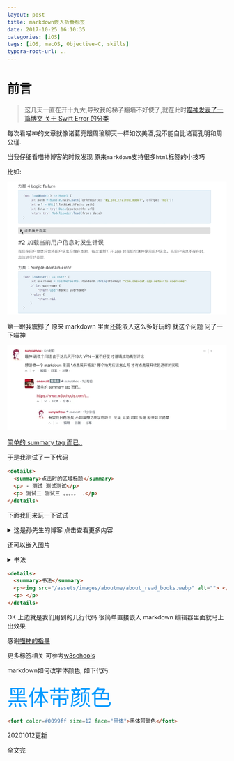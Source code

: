 ```yaml
---
layout: post
title: markdown嵌入折叠标签
date: 2017-10-25 16:10:35
categories: [iOS]
tags: [iOS, macOS, Objective-C, skills]
typora-root-url: ..
---
```



# 前言

> 这几天一直在开十九大,导致我的梯子翻墙不好使了,就在此时[喵神发表了一篇博文 关于 Swift Error 的分类](https://onevcat.com/2017/10/swift-error-category/)  

每次看喵神的文章就像诸葛亮跟周瑜聊天一样如饮美酒,我不能自比诸葛孔明和周公瑾.

当我仔细看喵神博客的时候发现 原来`markdown`支持很多`html`标签的小技巧


比如:

![喵神文章中的](/assets/images/20171025MarkdownSkill/MarkdownSkill.gif)


第一眼我震撼了 原来 markdown 里面还能嵌入这么多好玩的 就这个问题 问了一下喵神


![与喵神对话](/assets/images/20171025MarkdownSkill/MarkdownQuestion.webp)


[简单的 summary tag 而已..](https://www.w3schools.com/tags/tag_summary.asp)

于是我测试了一下代码


``` html
<details>
  <summary>点击时的区域标题</summary>
  <p> - 测试 测试测试</p>
  <p> 测试二 测试三 。。。。。 .</p>
</details>
```


下面我们来玩一下试试


<details>
  <summary>这是孙先生的博客 点击查看更多内容.</summary>
  <p> 666666 昨天程序员节 是不是被 PM 虐了 QA 提个很多 bug 不想 fix.</p>
  <p> 昨天一不小心驾照考下来了 耗时2个月 快不快。。。。.</p>
</details>


还可以嵌入图片

<details>
  <summary>书法</summary>
  <p><img src="/assets/images/aboutme/about_read_books.webp" alt=""> </p>
  <p> </p>
</details>


``` html
<details>
  <summary>书法</summary>
  <p><img src="/assets/images/aboutme/about_read_books.webp" alt=""> </p>
  <p> </p>
</details>
```

OK 上边就是我们用到的几行代码 很简单直接嵌入 markdown 编辑器里面就马上出效果

感谢[喵神的指导](https://onevcat.com/)

更多标签相关 可参考[w3schools](https://www.w3schools.com/tags/tag_summary.asp)

markdown如何改字体颜色, 如下代码:


<font color=#0099ff size=12 face="黑体">黑体带颜色</font> 

``` html
<font color=#0099ff size=12 face="黑体">黑体带颜色</font>  
``` 

20201012更新 



全文完 